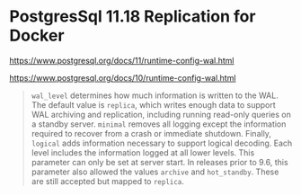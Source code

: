 # PostgresSql 11.18 Replication for Docker




https://www.postgresql.org/docs/11/runtime-config-wal.html


https://www.postgresql.org/docs/10/runtime-config-wal.html

>`wal_level` determines how much information is written to the WAL. The default value is `replica`, which writes enough data to support WAL archiving and replication, including running read-only queries on a standby server. `minimal` removes all logging except the information required to recover from a crash or immediate shutdown. Finally, `logical` adds information necessary to support logical decoding. Each level includes the information logged at all lower levels. This parameter can only be set at server start.
>In releases prior to 9.6, this parameter also allowed the values `archive` and `hot_standby`. These are still accepted but mapped to `replica`.

